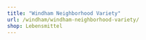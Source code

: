 ```yaml
---
title: "Windham Neighborhood Variety"
url: /windham/windham-neighborhood-variety/
shop: Lebensmittel
---
```

